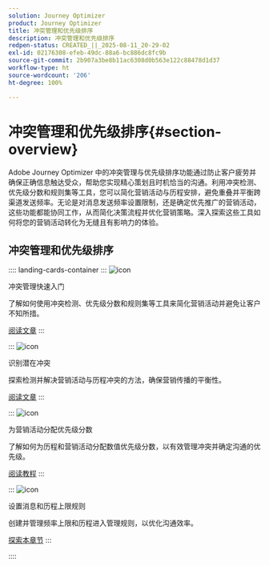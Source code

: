 ```yaml
---
solution: Journey Optimizer
product: Journey Optimizer
title: 冲突管理和优先级排序
description: 冲突管理和优先级排序
redpen-status: CREATED_||_2025-08-11_20-29-02
exl-id: 02176308-efeb-49dc-88a6-bc886dc8fc9b
source-git-commit: 2b907a3be8b11ac6308d0b563e122c88478d1d37
workflow-type: ht
source-wordcount: '206'
ht-degree: 100%

---
```


# 冲突管理和优先级排序{#section-overview}

Adobe Journey Optimizer 中的冲突管理与优先级排序功能通过防止客户疲劳并确保正确信息触达受众，帮助您实现精心策划且时机恰当的沟通。利用冲突检测、优先级分数和规则集等工具，您可以简化营销活动与历程安排，避免重叠并平衡跨渠道发送频率。无论是对消息发送频率设置限制，还是确定优先推广的营销活动，这些功能都能协同工作，从而简化决策流程并优化营销策略。深入探索这些工具如何将您的营销活动转化为无缝且有影响力的体验。

## 冲突管理和优先级排序

:::: landing-cards-container
:::
![icon](https://cdn.experienceleague.adobe.com/icons/circle-play.svg)

冲突管理快速入门

了解如何使用冲突检测、优先级分数和规则集等工具来简化营销活动并避免让客户不知所措。

[阅读文章](../using/conflict-prioritization/gs-conflict-prioritization.md)
:::

:::
![icon](https://cdn.experienceleague.adobe.com/icons/list-check.svg)

识别潜在冲突

探索检测并解决营销活动与历程冲突的方法，确保营销传播的平衡性。

[阅读文章](../using/conflict-prioritization/conflicts.md)
:::

:::
![icon](https://cdn.experienceleague.adobe.com/icons/bullseye.svg)

为营销活动分配优先级分数

了解如何为历程和营销活动分配数值优先级分数，以有效管理冲突并确定沟通的优先级。

[阅读教程](../using/conflict-prioritization/priority-scores.md)
:::

:::
![icon](https://cdn.experienceleague.adobe.com/icons/gear.svg)

设置消息和历程上限规则

创建并管理频率上限和历程进入管理规则，以优化沟通效率。

[探索本章节](capping-rules-landing-page.md)
:::

::::
